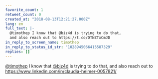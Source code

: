 ```yaml
---
favorite_count: 1
retweet_count: 0
created_at: "2018-08-13T12:21:27.000Z"
lang: en
full_text: |-
  @timothep I know that @biz4d is trying to do that,
  and also reach out to https://t.co/DTNZTxCmJD
in_reply_to_screen_name: timothep
in_reply_to_status_id_str: "1028945066415587329"
replies: []
---
```


[@timothep](https://twitter.com/timothep) I know that
[@biz4d](https://twitter.com/biz4d) is trying to do that, and also reach out to
<https://www.linkedin.com/in/claudia-heimer-0057821/>
